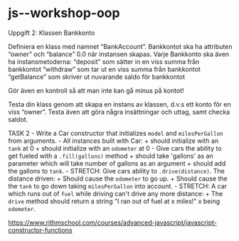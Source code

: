 # js--workshop-oop

Uppgift 2: Klassen Bankkonto

Definiera en klass med namnet “BankAccount”. Bankkontot ska ha attributen “owner” och “balance” 0.0 när instansen skapas. 
Varje Bankkonto ska även ha instansmetoderna:
 “deposit” som sätter in en viss summa från bankkontot 
 “withdraw” som tar ut en viss summa från bankkontot 
“getBalance” som skriver ut nuvarande saldo för bankkontot

Gör även en kontroll så att man inte kan gå minus på kontot!

Testa din klass genom att skapa en instans av klassen, d.v.s ett konto för en viss “owner”. Testa även att göra några insättningar och uttag, samt checka saldot.



  TASK 2
    - Write a Car constructor that initializes `model` and `milesPerGallon` from arguments.
    - All instances built with Car:
        + should initialize with an `tank` at 0
        + should initialize with an `odometer` at 0
    - Give cars the ability to get fueled with a `.fill(gallons)` method
      + should take 'gallons' as an parameter which will take number of gallons as an argument
      + should add the gallons to `tank`.
    - STRETCH: Give cars ability to `.drive(distance)`. The distance driven:
        + Should cause the `odometer` to go up.
        + Should cause the the `tank` to go down taking `milesPerGallon` into account.
    - STRETCH: A car which runs out of `fuel` while driving can't drive any more distance:
        + The `drive` method should return a string "I ran out of fuel at x miles!" x being `odometer`.

https://www.rithmschool.com/courses/advanced-javascript/javascript-constructor-functions
